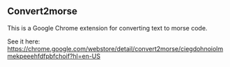 Convert2morse
-------------

This is a Google Chrome extension for converting text to morse code.

See it here: https://chrome.google.com/webstore/detail/convert2morse/ciegdohnoiolmmekpeeehfdfpbfchoif?hl=en-US